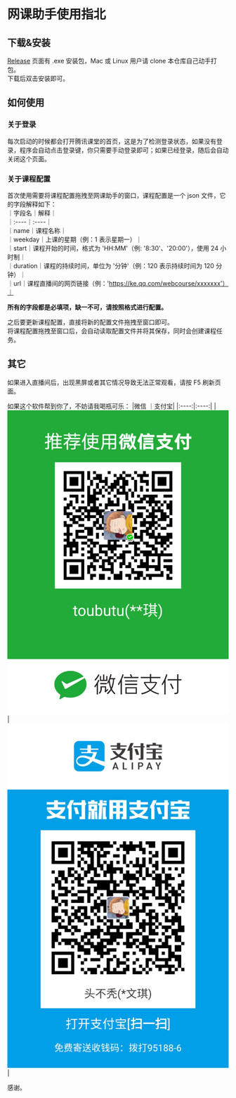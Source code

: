# 网课助手使用指北 

## 下载&安装
[Release](https://github.com/liuwenkiii/Tencent-Course-Helper/releases) 页面有 .exe 安装包，Mac 或 Linux 用户请 clone 本仓库自己动手打包。  
下载后双击安装即可。

## 如何使用

### 关于登录
每次启动的时候都会打开腾讯课堂的首页，这是为了检测登录状态，如果没有登录，程序会自动点击登录键，你只需要手动登录即可；如果已经登录，随后会自动关闭这个页面。

### 关于课程配置
首次使用需要将课程配置拖拽至网课助手的窗口，课程配置是一个 json 文件，它的字段解释如下：  
｜字段名｜解释｜  
｜:----｜:----｜  
｜name｜课程名称｜  
｜weekday｜上课的星期（例：1 表示星期一）｜  
｜start｜课程开始的时间，格式为 'HH:MM'（例: '8:30'、'20:00'），使用 24 小时制｜  
｜duration｜课程的持续时间，单位为 '分钟'（例：120 表示持续时间为 120 分钟）｜  
｜url｜课程直播间的网页链接（例：'https://ke.qq.com/webcourse/xxxxxxx'）｜  
  
**所有的字段都是必填项，缺一不可，请按照格式进行配置。**

之后要更新课程配置，直接将新的配置文件拖拽至窗口即可。  
将课程配置拖拽至窗口后，会自动读取配置文件并将其保存，同时会创建课程任务。


## 其它

如果进入直播间后，出现黑屏或者其它情况导致无法正常观看，请按 F5 刷新页面。  

如果这个软件帮到你了，不妨请我喝瓶可乐：
|微信   ｜支付宝|
|:----:|:----:|
|![wexin](./wechat.png)|![alipay](./alipay.jpg)|

感谢。